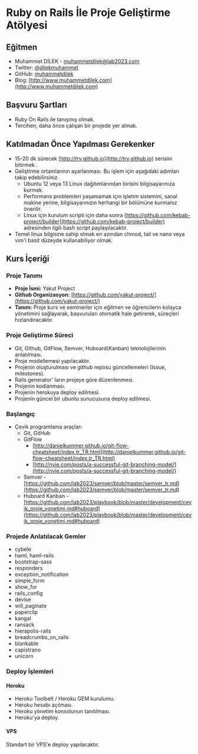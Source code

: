Ruby on Rails İle Proje Geliştirme Atölyesi
===========

Eğitmen
-------

* Muhammet DİLEK - <muhammetdilek@lab2023.com>
* Twitter: [@dilekmuhammet](https://twitter.com/dilekmuhammet)
* GitHub: [muhammetdilek](https://github.com/dilekmuhammet)
* Blog: [http://www.muhammetdilek.com](http://www.muhammetdilek.com)

Başvuru Şartları
----------------
* Ruby On Rails ile tanışmış olmak.
* Tercihen, daha önce çalışan bir projede yer almak.

Katılmadan Önce Yapılması Gerekenker
-------------
* 15-20 dk sürecek [http://try.github.io](http://try.github.io) serisini bitirmek .
* Geliştirme ortamlarının ayarlanması. Bu işlem için aşağıdaki adımları takip edebilirsiniz.
	* Ubuntu 12 veya 13 Linux dağıtımlarından birisini bilgisayarınıza kurmak.
	* Performans problemleri yaşamamak için işletim sistemini, sanal makine yerine, bilgisayarınızın herhangi bir bölümüne kurmanız önerilir.
	* Linux için kurulum scripti için daha sonra [https://github.com/kebab-project/builder](https://github.com/kebab-project/builder) adresinden ilgili bash script paylaşılacaktır.
* Temel linux bilgisine sahip olmak en azından chmod, tail ve nano veya vim'i basit düzeyde kullanabiliyor olmak.

Kurs İçeriği
-------------
### Proje Tanımı
* **Proje İsmi:** Yakut Project
* **Github Organizasyon:** [https://github.com/yakut-project/](https://github.com/yakut-project/)
* **Tanım:** Proje kurs ve seminerler için eğitmen ve öğrencilerin kolayca yönetimini sağlayarak, başvuruları otomatik hale getirerek, süreçleri hızlandıracaktır.

### Proje Geliştirme Süreci
* Git, Github, GitFlow, Semver, Huboard(Kanban) teknolojilerinin anlatılması.
* Proje modellemesi yapılacaktır.
* Projenin oluşturulması ve github reposu güncellemeleri (Issue, milestones).
* Rails generator' ların projeye göre düzenlenmesi.
* Projenin kodlanması.
* Projenin herokuya deploy edilmesi.
* Projenin güncel bir ubuntu sunucusuna deploy edilmesi.

### Başlangıç

* Çevik programlama araçları
	* Git, GitHub
	* GitFlow 
		* [http://danielkummer.github.io/git-flow-cheatsheet/index.tr_TR.html](http://danielkummer.github.io/git-flow-cheatsheet/index.tr_TR.html)
		* [http://nvie.com/posts/a-successful-git-branching-model/](http://nvie.com/posts/a-successful-git-branching-model/)
	* Semver - [https://github.com/lab2023/semver/blob/master/semver_tr.md](https://github.com/lab2023/semver/blob/master/semver_tr.md)
	* Huboard Kanban - [https://github.com/lab2023/playbook/blob/master/development/cevik_proje_yonetimi.md#huboard](https://github.com/lab2023/playbook/blob/master/development/cevik_proje_yonetimi.md#huboard)


### Projede Anlatılacak Gemler

* cybele
* haml, haml-rails
* bootstrap-sass
* responders
* exception_notification
* simple_form
* show_for
* rails_config
* devise
* will_paginate
* paperclip
* kangal
* ransack
* hierapolis-rails
* breadcrumbs_on_rails
* blankable
* capistrano
* unicorn

### Deploy İşlemleri

#### Heroku

* Heroku Toolbelt / Heroku GEM kurulumu.
* Heroku hesabı açılması.
* Heroku yönetim konsolunun tanıtılması.
* Heroku'ya deploy.

#### VPS

Standart bir VPS'e deploy yapılacaktır.
